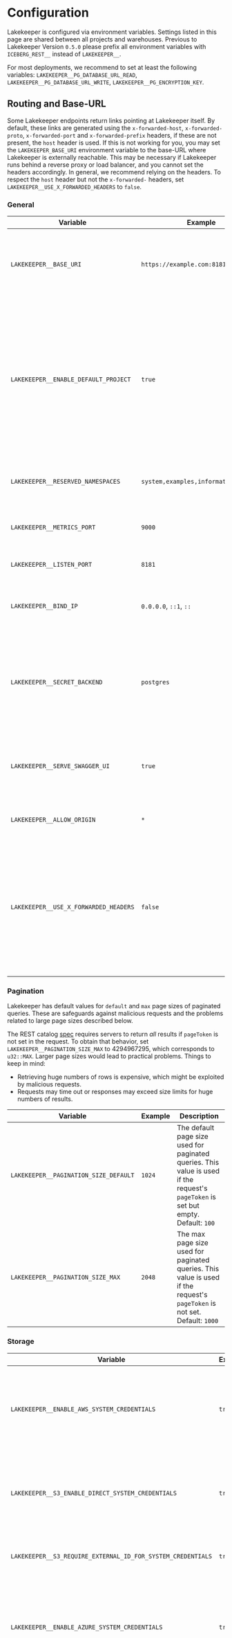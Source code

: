 # Configuration

Lakekeeper is configured via environment variables. Settings listed in this page are shared between all projects and warehouses. Previous to Lakekeeper Version `0.5.0` please prefix all environment variables with `ICEBERG_REST__` instead of `LAKEKEEPER__`.

For most deployments, we recommend to set at least the following variables: `LAKEKEEPER__PG_DATABASE_URL_READ`, `LAKEKEEPER__PG_DATABASE_URL_WRITE`, `LAKEKEEPER__PG_ENCRYPTION_KEY`.

## Routing and Base-URL

Some Lakekeeper endpoints return links pointing at Lakekeeper itself. By default, these links are generated using the `x-forwarded-host`, `x-forwarded-proto`, `x-forwarded-port` and `x-forwarded-prefix` headers, if these are not present, the `host` header is used. If this is not working for you, you may set the `LAKEKEEPER_BASE_URI` environment variable to the base-URL where Lakekeeper is externally reachable. This may be necessary if Lakekeeper runs behind a reverse proxy or load balancer, and you cannot set the headers accordingly. In general, we recommend relying on the headers. To respect the `host` header but not the `x-forwarded-` headers, set `LAKEKEEPER__USE_X_FORWARDED_HEADERS` to `false`.

### General

| Variable                                           | Example                                | Description |
|----------------------------------------------------|----------------------------------------|-----|
| <nobr>`LAKEKEEPER__BASE_URI`</nobr>                | <nobr>`https://example.com:8181`<nobr> | Optional base-URL where the catalog is externally reachable. Default: `None`. See [Routing and Base-URL](#routing-and-base-url). |
| <nobr>`LAKEKEEPER__ENABLE_DEFAULT_PROJECT`<nobr>   | `true`                                 | If `true`, the NIL Project ID ("00000000-0000-0000-0000-000000000000") is used as a default if the user does not specify a project when connecting. This option is enabled by default, which we recommend for all single-project (single-tenant) setups. Default: `true`. |
| `LAKEKEEPER__RESERVED_NAMESPACES`                  | `system,examples,information_schema`   | Reserved Namespaces that cannot be created via the REST interface |
| `LAKEKEEPER__METRICS_PORT`                         | `9000`                                 | Port where the Prometheus metrics endpoint is reachable. Default: `9000` |
| `LAKEKEEPER__LISTEN_PORT`                          | `8181`                                 | Port Lakekeeper listens on. Default: `8181` |
| `LAKEKEEPER__BIND_IP`                              | `0.0.0.0`, `::1`, `::`                 | IP Address Lakekeeper binds to. Default: `0.0.0.0` (listen to all incoming IPv4 packages) |
| `LAKEKEEPER__SECRET_BACKEND`                       | `postgres`                             | The secret backend to use. If `kv2` (Hashicorp KV Version 2) is chosen, you need to provide [additional parameters](#vault-kv-version-2) Default: `postgres`, one-of: [`postgres`, `kv2`] |
| `LAKEKEEPER__SERVE_SWAGGER_UI`                     | `true`                                 | If `true`, Lakekeeper serves a swagger UI for management & catalog openAPI specs under `/swagger-ui` |
| `LAKEKEEPER__ALLOW_ORIGIN`                         | `*`                                    | A comma separated list of allowed origins for CORS. |
| <nobr>`LAKEKEEPER__USE_X_FORWARDED_HEADERS`</nobr> | <nobr>`false`<nobr>                    | If true, Lakekeeper respects the `x-forwarded-host`, `x-forwarded-proto`, `x-forwarded-port` and `x-forwarded-prefix` headers in incoming requests. This is mostly relevant for the `/config` endpoint. Default: `true` (Headers are respected.) |

### Pagination

Lakekeeper has default values for `default` and `max` page sizes of paginated queries. These are safeguards against malicious requests and the problems related to large page sizes described below.

The REST catalog [spec](https://github.com/apache/iceberg/blob/404c8057275c9cfe204f2c7cc61114c128fbf759/open-api/rest-catalog-open-api.yaml#L2030-L2032) requires servers to return *all* results if `pageToken` is not set in the request. To obtain that behavior, set `LAKEKEEPER__PAGINATION_SIZE_MAX` to 4294967295, which corresponds to `u32::MAX`. Larger page sizes would lead to practical problems. Things to keep in mind:

- Retrieving huge numbers of rows is expensive, which might be exploited by malicious requests.
- Requests may time out or responses may exceed size limits for huge numbers of results. 

| Variable                                          | Example            | Description |
|---------------------------------------------------|--------------------|-----|
| <nobr>`LAKEKEEPER__PAGINATION_SIZE_DEFAULT`<nobr> | <nobr>`1024`<nobr> | The default page size used for paginated queries. This value is used if the request's `pageToken` is set but empty. Default: `100` |
| <nobr>`LAKEKEEPER__PAGINATION_SIZE_MAX`<nobr>     | <nobr>`2048`<nobr> | The max page size used for paginated queries. This value is used if the request's `pageToken` is not set. Default: `1000` |
 
### Storage

| Variable                                                    | Example            | Description |
|-------------------------------------------------------------|--------------------|-----|
| `LAKEKEEPER__ENABLE_AWS_SYSTEM_CREDENTIALS`                 | <nobr>`true`<nobr> | Lakekeeper supports using AWS system identities (i.e. through `AWS_*` environment variables or EC2 instance profiles) as storage credentials for warehouses. This feature is disabled by default to prevent accidental access to restricted storage locations. To enable AWS system identities, set `LAKEKEEPER__ENABLE_AWS_SYSTEM_CREDENTIALS` to `true`. Default: `false` (AWS system credentials disabled) |
| `LAKEKEEPER__S3_ENABLE_DIRECT_SYSTEM_CREDENTIALS`           | <nobr>`true`<nobr> | By default, when using AWS system credentials, users must specify an `assume-role-arn` for Lakekeeper to assume when accessing S3. Setting this option to `true` allows Lakekeeper to use system credentials directly without role assumption, meaning the system identity must have direct access to warehouse locations. Default: `false` (direct system credential access disabled) |
| `LAKEKEEPER__S3_REQUIRE_EXTERNAL_ID_FOR_SYSTEM_CREDENTIALS` | <nobr>`true`<nobr> | Controls whether an `external-id` is required when assuming a role with AWS system credentials. External IDs provide additional security when cross-account role assumption is used. Default: true (external ID required) |
| `LAKEKEEPER__ENABLE_AZURE_SYSTEM_CREDENTIALS`               | <nobr>`true`<nobr> | Lakekeeper supports using Azure system identities (i.e. through `AZURE_*` environment variables or VM managed identities) as storage credentials for warehouses. This feature is disabled by default to prevent accidental access to restricted storage locations. To enable Azure system identities, set `LAKEKEEPER__ENABLE_AZURE_SYSTEM_CREDENTIALS` to `true`. Default: `false` (Azure system credentials disabled) |
| `LAKEKEEPER__ENABLE_GCP_SYSTEM_CREDENTIALS`                 | <nobr>`true`<nobr> | Lakekeeper supports using GCP system identities (i.e. through `GOOGLE_APPLICATION_CREDENTIALS` environment variables or the Compute Engine Metadata Server) as storage credentials for warehouses. This feature is disabled by default to prevent accidental access to restricted storage locations. To enable GCP system identities, set `LAKEKEEPER__ENABLE_GCP_SYSTEM_CREDENTIALS` to `true`. Default: `false` (GCP system credentials disabled) |

### Persistence Store

Currently Lakekeeper supports only Postgres as a persistence store. You may either provide connection strings using `PG_DATABASE_URL_*` or use the `PG_*` environment variables. Connection strings take precedence. Postgres needs to be Version 15 or higher.

Lakekeeper supports configuring separate database URLs for read and write operations, allowing you to utilize read replicas for better scalability. By directing read queries to dedicated replicas via `LAKEKEEPER__PG_DATABASE_URL_READ`, you can significantly reduce load on your database primary (specified by `LAKEKEEPER__PG_DATABASE_URL_WRITE`), improving overall system performance as your deployment scales. This separation is particularly beneficial for read-heavy workloads. When using read replicas, be aware that replication lag may occur between the primary and replica databases depending on your Database setup. This means that immediately after a write operation, the changes might not be instantly visible when querying a read-only Lakekeeper endpoint (which uses the read replica). Consider this potential lag when designing applications that require immediate read-after-write consistency. For deployments where read-after-write consistency is critical, you can simply omit the `LAKEKEEPER__PG_DATABASE_URL_READ` setting, which will cause all operations to use the primary database connection. 

| Variable                                               | Example                                               | Description |
|--------------------------------------------------------|-------------------------------------------------------|-----|
| `LAKEKEEPER__PG_DATABASE_URL_READ`                     | `postgres://postgres:password@localhost:5432/iceberg` | Postgres Database connection string used for reading. Defaults to `LAKEKEEPER__PG_DATABASE_URL_WRITE`. |
| `LAKEKEEPER__PG_DATABASE_URL_WRITE`                    | `postgres://postgres:password@localhost:5432/iceberg` | Postgres Database connection string used for writing. If `LAKEKEEPER__PG_DATABASE_URL_READ` is not specified, this connection is also used for reading. |
| `LAKEKEEPER__PG_ENCRYPTION_KEY`                        | `This is unsafe, please set a proper key`             | If `LAKEKEEPER__SECRET_BACKEND=postgres`, this key is used to encrypt secrets. It is required to change this for production deployments. |
| `LAKEKEEPER__PG_READ_POOL_CONNECTIONS`                 | `10`                                                  | Number of connections in the read pool |
| `LAKEKEEPER__PG_WRITE_POOL_CONNECTIONS`                | `5`                                                   | Number of connections in the write pool |
| `LAKEKEEPER__PG_HOST_R`                                | `localhost`                                           | Hostname for read operations. Defaults to `LAKEKEEPER__PG_HOST_W`. |
| `LAKEKEEPER__PG_HOST_W`                                | `localhost`                                           | Hostname for write operations |
| `LAKEKEEPER__PG_PORT`                                  | `5432`                                                | Port number |
| `LAKEKEEPER__PG_USER`                                  | `postgres`                                            | Username for authentication |
| `LAKEKEEPER__PG_PASSWORD`                              | `password`                                            | Password for authentication |
| `LAKEKEEPER__PG_DATABASE`                              | `iceberg`                                             | Database name |
| `LAKEKEEPER__PG_SSL_MODE`                              | `require`                                             | SSL mode (disable, allow, prefer, require) |
| `LAKEKEEPER__PG_SSL_ROOT_CERT`                         | `/path/to/root/cert`                                  | Path to SSL root certificate |
| <nobr>`LAKEKEEPER__PG_ENABLE_STATEMENT_LOGGING`</nobr> | `true`                                                | Enable SQL statement logging |
| `LAKEKEEPER__PG_TEST_BEFORE_ACQUIRE`                   | `true`                                                | Test connections before acquiring from the pool |
| `LAKEKEEPER__PG_CONNECTION_MAX_LIFETIME`               | `1800`                                                | Maximum lifetime of connections in seconds |
| `LAKEKEEPER__PG_ACQUIRE_TIMEOUT`                       | `10`                                                  | Timeout to acquire a new postgres connection in seconds. Default: `5` |

### Vault KV Version 2

Configuration parameters if a Vault KV version 2 (i.e. Hashicorp Vault) compatible storage is used as a backend. Currently, we only support the `userpass` authentication method. Configuration may be passed as single values like `LAKEKEEPER__KV2__URL=http://vault.local` or as a compound value:
`LAKEKEEPER__KV2='{url="http://localhost:1234", user="test", password="test", secret_mount="secret"}'`

| Variable                                     | Example               | Description |
|----------------------------------------------|-----------------------|-------|
| `LAKEKEEPER__KV2__URL`                       | `https://vault.local` | URL of the KV2 backend |
| `LAKEKEEPER__KV2__USER`                      | `admin`               | Username to authenticate against the KV2 backend |
| `LAKEKEEPER__KV2__PASSWORD`                  | `password`            | Password to authenticate against the KV2 backend |
| <nobr>`LAKEKEEPER__KV2__SECRET_MOUNT`</nobr> | `kv/data/iceberg`     | Path to the secret mount in the KV2 backend |


### Task Queues

Lakekeeper uses task queues internally to remove soft-deleted tabulars and purge tabular files. The following global configuration options are available:

| Variable                         | Example    | Description                  |
|----------------------------------|------------|------------------------------|
| `LAKEKEEPER__TASK_POLL_INTERVAL` | 3600ms/30s | Interval between polling for new tasks. Default: 10s. Supported units: ms (milliseconds) and s (seconds), leaving the unit out is deprecated, it'll default to seconds but is due to be removed in a future release. |

### NATS

Lakekeeper can publish change events to NATS. The following configuration options are available:

| Variable                                   | Example                 | Description |
|--------------------------------------------|-------------------------|-------|
| `LAKEKEEPER__NATS_ADDRESS`                 | `nats://localhost:4222` | The URL of the NATS server to connect to |
| `LAKEKEEPER__NATS_TOPIC`                   | `iceberg`               | The subject to publish events to |
| `LAKEKEEPER__NATS_USER`                    | `test-user`             | User to authenticate against NATS, needs `LAKEKEEPER__NATS_PASSWORD` |
| `LAKEKEEPER__NATS_PASSWORD`                | `test-password`         | Password to authenticate against nats, needs `LAKEKEEPER__NATS_USER` |
| <nobr>`LAKEKEEPER__NATS_CREDS_FILE`</nobr> | `/path/to/file.creds`   | Path to a file containing NATS credentials |
| `LAKEKEEPER__NATS_TOKEN`                   | `xyz`                   | NATS token to use for authentication |

### Kafka

Lakekeeper uses [rust-rdkafka](https://github.com/fede1024/rust-rdkafka) to enable publishing events to Kafka.

The following features of rust-rdkafka are enabled:

- tokio
- ztstd
- gssapi-vendored
- curl-static
- ssl-vendored
- libz-static

This means that all features of [librdkafka](https://github.com/confluentinc/librdkafka) are usable. All necessary dependencies are statically linked and cannot be disabled. If you want to use dynamic linking or disable a feature, you'll have to fork Lakekeeper and change the features accordingly. Please refer to the documentation of rust-rdkafka for details on how to enable dynamic linking or disable certain features.

To publish events to Kafka, set the following environment variables:

| Variable                                     | Example                                                                   | Description |
|----------------------------------------------|---------------------------------------------------------------------------|-----|
| `LAKEKEEPER__KAFKA_TOPIC`                    | `lakekeeper`                                                              | The topic to which events are published |
| `LAKEKEEPER__KAFKA_CONFIG`                   | `{"bootstrap.servers"="host1:port,host2:port","security.protocol"="SSL"}` | [librdkafka Configuration](https://github.com/confluentinc/librdkafka/blob/master/CONFIGURATION.md) as "Dictionary". Note that you cannot use "JSON-Style-Syntax". Also see notes below |
| <nobr>`LAKEKEEPER__KAFKA_CONFIG_FILE`</nobr> | `/path/to/config_file`                                                    | [librdkafka Configuration](https://github.com/confluentinc/librdkafka/blob/master/CONFIGURATION.md) to be loaded from a file. Also see notes below |

##### Notes

`LAKEKEEPER__KAFKA_CONFIG` and `LAKEKEEPER__KAFKA_CONFIG_FILE` are mutually exclusive and the values are not merged, if both variables are set. In case that both are set, `LAKEKEEPER__KAFKA_CONFIG` is used.

A `LAKEKEEPER__KAFKA_CONFIG_FILE` could look like this:

```
{
  "bootstrap.servers"="host1:port,host2:port",
  "security.protocol"="SASL_SSL",
  "sasl.mechanisms"="PLAIN",
}
```

Checking configuration parameters is deferred to `rdkafka`



### Logging Cloudevents

Cloudevents can also be logged, if you do not have Nats up and running. This feature can be enabled by setting
Cloudevents can also be logged, if you do not have Nats or Kafka up and running. This feature can be enabled by setting

`LAKEKEEPER__LOG_CLOUDEVENTS=true`

### Authentication

To prohibit unwanted access to data, we recommend to enable Authentication.

Authentication is enabled if:

* `LAKEKEEPER__OPENID_PROVIDER_URI` is set OR
* `LAKEKEEPER__ENABLE_KUBERNETES_AUTHENTICATION` is set to true

In Lakekeeper multiple Authentication mechanisms can be enabled together, for example OpenID + Kubernetes. Lakekeeper builds an internal Authenticator chain of up to three identity providers. Incoming tokens need to be JWT tokens - Opaque tokens are not yet supported. Incoming tokens are introspected, and each Authentication provider checks if the given token can be handled by this provider. If it can be handled, the token is authenticated against this provider, otherwise the next Authenticator in the chain is checked.

The following Authenticators are available. Enabled Authenticators are checked in order:

1. **OpenID / OAuth2**<br>
   **Enabled if:** `LAKEKEEPER__OPENID_PROVIDER_URI` is set<br>
    **Validates Token with:** Locally with JWKS Keys fetched from the well-known configuration.<br>
   **Accepts JWT if** (both must be true):<br>
    - Issuer matches the issuer provided in the `.well-known/openid-configuration` of the `LAKEKEEPER__OPENID_PROVIDER_URI` OR issuer matches any of the `LAKEKEEPER__OPENID_ADDITIONAL_ISSUERS`.<br>
    - If `LAKEKEEPER__OPENID_AUDIENCE` is specified, any of the configured audiences must be present in the token<br>
1. **Kubernetes**<br>
   **Enabled if:** `LAKEKEEPER__ENABLE_KUBERNETES_AUTHENTICATION` is true<br>
   **Validates Token with:** Kubernetes `TokenReview` API
   **Accepts JWT if:**<br>
    - Token audience matches any of the audiences provided in `LAKEKEEPER__KUBERNETES_AUTHENTICATION_AUDIENCE`<br>
    - If `LAKEKEEPER__KUBERNETES_AUTHENTICATION_AUDIENCE` is not set, all tokens proceed to validation! We highly recommend to configure audiences, for most deployments `https://kubernetes.default.svc` works.<br>
1. **Kubernetes Legacy Tokens**<br>
   **Enabled if:** `LAKEKEEPER__ENABLE_KUBERNETES_AUTHENTICATION` is true and `LAKEKEEPER__KUBERNETES_AUTHENTICATION_ACCEPT_LEGACY_SERVICEACCOUNT` is true<br>
   **Validates Token with:** Kubernetes `TokenReview` API<br>
   **Accepts JWT if:**<br>
    - Tokens issuer is `kubernetes/serviceaccount` or `https://kubernetes.default.svc.cluster.local`

If `LAKEKEEPER__OPENID_PROVIDER_URI` is specified, Lakekeeper will  verify access tokens against this provider. The provider must provide the `.well-known/openid-configuration` endpoint and the openid-configuration needs to have `jwks_uri` and `issuer` defined. 

Typical values for `LAKEKEEPER__OPENID_PROVIDER_URI` are:

* Keycloak: `https://keycloak.local/realms/{your-realm}`
* Entra-ID: `https://login.microsoftonline.com/{your-tenant-id-here}/v2.0/`

Please check the [Authentication Guide](./authentication.md) for more details.

| Variable                                                                  | Example                                      | Description |
|---------------------------------------------------------------------------|----------------------------------------------|-----|
| <nobr>`LAKEKEEPER__OPENID_PROVIDER_URI`</nobr>                            | `https://keycloak.local/realms/{your-realm}` | OpenID Provider URL. Lakekeeper expects to find `<LAKEKEEPER__OPENID_PROVIDER_URI>/.well-known/openid-configuration` and load JWKS tokens from there. Do not include the `/.well-known/openid-configuration` in the provided URL. |
| `LAKEKEEPER__OPENID_AUDIENCE`                                             | `the-client-id-of-my-app`                    | If set, the `aud` of the provided token must match the value provided. Multiple allowed audiences can be provided as a comma separated list. |
| `LAKEKEEPER__OPENID_ADDITIONAL_ISSUERS`                                   | `https://sts.windows.net/<Tenant>/`          | A comma separated list of additional issuers to trust. The issuer defined in the `issuer` field of the `.well-known/openid-configuration` is always trusted. `LAKEKEEPER__OPENID_ADDITIONAL_ISSUERS` has no effect if `LAKEKEEPER__OPENID_PROVIDER_URI` is not set. |
| `LAKEKEEPER__OPENID_SCOPE`                                                | `lakekeeper`                                 | Specify a scope that must be present in provided tokens received from the openid provider. |
| `LAKEKEEPER__OPENID_SUBJECT_CLAIM`                                        | `sub` or `oid`                               | Specify the field in the user's claims that is used to identify a User. By default Lakekeeper uses the `oid` field if present, otherwise the `sub` field is used. We strongly recommend setting this configuration explicitly in production deployments. Entra-ID users want to use the `oid` claim, users from all other IdPs most likely want to use the `sub` claim. |
| `LAKEKEEPER__ENABLE_KUBERNETES_AUTHENTICATION`                            | true                                         | If true, kubernetes service accounts can authenticate to Lakekeeper. This option is compatible with `LAKEKEEPER__OPENID_PROVIDER_URI` - multiple IdPs (OIDC and Kubernetes) can be enabled simultaneously. |
| `LAKEKEEPER__KUBERNETES_AUTHENTICATION_AUDIENCE`                          | `https://kubernetes.default.svc`             | Audiences that are expected in Kubernetes tokens. Only has an effect if `LAKEKEEPER__ENABLE_KUBERNETES_AUTHENTICATION` is true. |
| `LAKEKEEPER_TEST__KUBERNETES_AUTHENTICATION_ACCEPT_LEGACY_SERVICEACCOUNT` | `false`                                      | Add an authenticator that handles tokens with no audiences and the issuer set to `kubernetes/serviceaccount`. Only has an effect if `LAKEKEEPER__ENABLE_KUBERNETES_AUTHENTICATION` is true. |


### Authorization
Authorization is only effective if [Authentication](#authentication) is enabled. Authorization must not be enabled after Lakekeeper has been bootstrapped! Please create a new Lakekeeper instance, bootstrap it with authorization enabled, and migrate your tables.

| Variable                                                 | Example                                                                    | Description |
|----------------------------------------------------------|----------------------------------------------------------------------------|-----|
| `LAKEKEEPER__AUTHZ_BACKEND`                              | `allowall`                                                                 | The authorization backend to use. If `openfga` is chosen, you need to provide [additional parameters](#authorization). The `allowall` backend disables authorization - authenticated users can access all endpoints. Default: `allowall`, one-of: [`openfga`, `allowall`] |
| <nobr>`LAKEKEEPER__OPENFGA__ENDPOINT`</nobr>             | `http://localhost:35081`                                                   | OpenFGA Endpoint (gRPC). |
| `LAKEKEEPER__OPENFGA__STORE_NAME`                        | `lakekeeper`                                                               | The OpenFGA Store to use. Default: `lakekeeper` |
| `LAKEKEEPER__OPENFGA__API_KEY`                           | `my-api-key`                                                               | The API Key used for [Pre-shared key authentication](https://openfga.dev/docs/getting-started/setup-openfga/configure-openfga#pre-shared-key-authentication) to OpenFGA. If `LAKEKEEPER__OPENFGA__CLIENT_ID` is set, the API Key is ignored. If neither API Key nor Client ID is specified, no authentication is used. |
| <nobr>`LAKEKEEPER__OPENFGA__CLIENT_ID`</nobr>            | `12345`                                                                    | The Client ID to use for Authenticating if OpenFGA is secured via [OIDC](https://openfga.dev/docs/getting-started/setup-openfga/configure-openfga#oidc). |
| `LAKEKEEPER__OPENFGA__CLIENT_SECRET`                     | `abcd`                                                                     | Client Secret for the Client ID. |
| `LAKEKEEPER__OPENFGA__TOKEN_ENDPOINT`                    | `https://keycloak.example.com/realms/master/protocol/openid-connect/token` | Token Endpoint to use when exchanging client credentials for an access token for OpenFGA. Required if Client ID is set |
| `LAKEKEEPER__OPENFGA__SCOPE`                             | `openfga`                                                                  | Additional scopes to request in the Client Credential flow. |
| `LAKEKEEPER__OPENFGA__AUTHORIZATION_MODEL_PREFIX`        | `collaboration`                                                            | Explicitly set the Authorization model prefix. Defaults to `collaboration` if not set. We recommend to use this setting only in combination with `LAKEKEEPER__OPENFGA__AUTHORIZATION_MODEL_PREFIX`. |
| `LAKEKEEPER__OPENFGA__AUTHORIZATION_MODEL_VERSION`       | `3.1`                                                                      | Version of the model to use. If specified, the specified model version must already exist. This can be used to roll-back to previously applied model versions or to connect to externally managed models. Migration is disabled if the model version is set. Version should have the format <major>.<minor>. |
| <nobr>`LAKEKEEPER__OPENFGA__MAX_BATCH_CHECK_SIZE`</nobr> | `50`                                                                       | p The maximum number of checks than can be handled by a batch check request. This is a [configuration option](https://openfga.dev/docs/getting-started/setup-openfga/configuration#OPENFGA_MAX_CHECKS_PER_BATCH_CHECK) of the `OpenFGA` server with default value 50. |

### UI

When using the built-in UI which is hosted as part of the Lakekeeper binary, most values are pre-set with the corresponding values of Lakekeeper itself. Customization is typically required if Authentication is enabled. Please check the [Authentication guide](./authentication.md) for more information.

| Variable                                           | Example                                      | Description |
|----------------------------------------------------|----------------------------------------------|-----|
| <nobr>`LAKEKEEPER__UI__OPENID_PROVIDER_URI`</nobr> | `https://keycloak.local/realms/{your-realm}` | OpenID provider URI used for login in the UI. Defaults to `LAKEKEEPER__OPENID_PROVIDER_URI`. Set this only if the IdP is reachable under a different URI from the users browser and lakekeeper. |
| `LAKEKEEPER__UI__OPENID_CLIENT_ID`                 | `lakekeeper-ui`                              | Client ID to use for the Authorization Code Flow of the UI. Required if Authentication is enabled. Defaults to `lakekeeper` |
| `LAKEKEEPER__UI__OPENID_REDIRECT_PATH`             | `/callback`                                  | Path where the UI receives the callback including the tokens from the users browser. Defaults to: `/callback` |
| <nobr>`LAKEKEEPER__UI__OPENID_SCOPE`</nobr>        | `openid email`                               | Scopes to request from the IdP. Defaults to `openid profile email`. |
| <nobr>`LAKEKEEPER__UI__OPENID_RESOURCE`</nobr>     | `lakekeeper-api`                             | Resources to request from the IdP. If not specified, the `resource` field is omitted (default). |
| `LAKEKEEPER__UI__OPENID_POST_LOGOUT_REDIRECT_PATH` | `/logout`                                    | Path the UI calls when users are logged out from the IdP. Defaults to `/logout` |
| `LAKEKEEPER__UI__LAKEKEEPER_URL`                   | `https://example.com/lakekeeper`             | URI where the users browser can reach Lakekeeper. Defaults to the value of `LAKEKEEPER__BASE_URI`. |
| `LAKEKEEPER__UI__OPENID_TOKEN_TYPE`                | `access_token`                               | The token type to use for authenticating to Lakekeeper. The default value `access_token` works for most IdPs. Some IdPs, such as the Google Identity Platform, recommend the use of the OIDC ID Token instead. To use the ID token instead of the access token for Authentication, specify a value of `id_token`. Possible values are `access_token` and `id_token`. |

### Endpoint Statistics

Lakekeeper collects statistics about the usage of its endpoints. Every Lakekeeper instance accumulates endpoint calls for a certain duration in memory before writing them into the database. The following configuration options control this behavior:

| Configuration Key                                            | Default | Description                                                                                                  |
| ------------------------------------------------------------ | ------- | ------------------------------------------------------------------------------------------------------------ |
| <nobr>`LAKEKEEPER__ENDPOINT_STAT_FLUSH_INTERVAL`<nobr> | 30s     | Interval in seconds to write endpoint statistics into the database. Default: 30s, valid units are (s\|ms) |

### Statistics Retention

Lakekeeper can automatically clean up old statistics to prevent unbounded growth. The following configuration options control retention policies:

| Configuration Key                                                  | Default | Description                                                                                                                                                           |
| ------------------------------------------------------------------ | ------- | --------------------------------------------------------------------------------------------------------------------------------------------------------------------- |
| <nobr>`LAKEKEEPER__ENDPOINT_STAT_MAX_ENTRIES`</nobr>              | 1000    | Maximum number of endpoint statistics entries to retain per (project_id, warehouse_id, matched_path, status_code) combination. Set to 0 to disable count-based retention. |
| <nobr>`LAKEKEEPER__ENDPOINT_STAT_MAX_AGE`</nobr>                  | 7d      | Maximum age for endpoint statistics entries. Entries older than this will be deleted. Set to 0 to disable time-based retention. Valid units are (d\|h\|m\|s)    |
| <nobr>`LAKEKEEPER__WAREHOUSE_STAT_MAX_ENTRIES`</nobr>             | 1000    | Maximum number of warehouse statistics history entries to retain per warehouse. Set to 0 to disable count-based retention.                                       |
| <nobr>`LAKEKEEPER__WAREHOUSE_STAT_MAX_AGE`</nobr>                 | 7d      | Maximum age for warehouse statistics history entries. Entries older than this will be deleted. Set to 0 to disable time-based retention. Valid units are (d\|h\|m\|s) |
| <nobr>`LAKEKEEPER__STAT_RETENTION_CLEANUP_INTERVAL`</nobr>        | 1h      | Interval to run statistics retention cleanup. Valid units are (d\|h\|m\|s)                                                                                         |

### SSL Dependencies

You may be running Lakekeeper in your own environment which uses self-signed certificates for e.g. Minio. Lakekeeper is built with reqwest's `rustls-tls-native-roots` feature activated, this means `SSL_CERT_FILE` and `SSL_CERT_DIR` environment variables are respected. If both are not set, the system's default CA store is used. If you want to use a custom CA store, set `SSL_CERT_FILE` to the path of the CA file or `SSL_CERT_DIR` to the path of the CA directory. The certificate used by the server cannot be a CA. It needs to be an end entity certificate, else you may run into `CaUsedAsEndEntity` errors.


### Test Configurations
| Variable                                          | Example | Description    |
|---------------------------------------------------|---------|----------------|
| <nobr>`LAKEKEEPER__SKIP_STORAGE_VALIDATION`<nobr> | true    | If set to true, Lakekeeper does not validate the provided storage configuration & credentials when creating or updating Warehouses. This is not suitable for production. Default: false |
